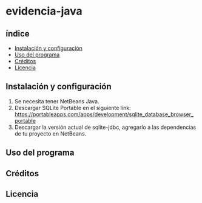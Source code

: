 # evidencia-java

## índice

* [Instalación y configuración](#Instalacion-y-configuración)
* [Uso del programa](#Uso-del-programa)
* [Créditos](#Créditos)
* [Licencia](#Licencia)

## Instalación y configuración
1. Se necesita tener NetBeans Java.
2. Descargar SQLite Portable en el siguiente link: https://portableapps.com/apps/development/sqlite_database_browser_portable
3. Descargar la versión actual de sqlite-jdbc, agregarlo a las dependencias de tu proyecto en NetBeans.

## Uso del programa
## Créditos
## Licencia
